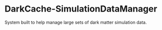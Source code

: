 DarkCache-SimulationDataManager
===============================

System built to help manage large sets of dark matter simulation data. 
